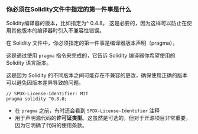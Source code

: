 ### 你必须在Solidity文件中指定的第一件事是什么

Solidity编译器的版本，比如指定为^ 0.4.8。 这是必要的，因为这样可以防止在使用其他版本的编译器时引入不兼容性错误。

在 Solidity 文件中，你必须指定的第一件事是编译器版本声明（pragma）。

这是通过使用 `pragma` 指令来完成的，它告诉 Solidity 编译器你希望使用的 Solidity 语言版本。

这是因为 Solidity 的不同版本之间可能存在不兼容的更改，确保使用正确的版本可以避免因版本差异导致的问题。

```solidty
// SPDX-License-Identifier: MIT
pragma solidity ^0.8.0;
```

- 在 `pragma` 之前，有时还会看到 `SPDX-License-Identifier` 注释
- 用于声明源代码的**许可证类型**。这虽然是可选的，但对于开源项目非常重要，因为它明确了代码的使用条款。